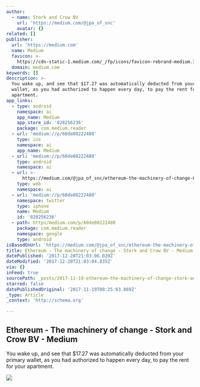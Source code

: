 ```yaml
---
author:
  - name: Stork and Crow BV
    url: 'https://medium.com/@jpa_of_snc'
    avatar: {}
related: []
publisher:
  url: 'https://medium.com'
  name: Medium
  favicon: >-
    https://cdn-static-1.medium.com/_/fp/icons/favicon-rebrand-medium.3Y6xpZ-0FSdWDnPM3hSBIA.ico
  domain: medium.com
keywords: []
description: >-
  You wake up, and see that $17.27 was automatically deducted from your primary
  wallet, as you had authorized to happen every day, to pay the rent for your
  apartment.
app_links:
  - type: android
    namespace: ai
    app_name: Medium
    app_store_id: '828256236'
    package: com.medium.reader
  - url: 'medium://p/60de08222480'
    type: ios
    namespace: ai
    app_name: Medium
  - url: 'medium://p/60de08222480'
    type: android
    namespace: ai
  - url: >-
      https://medium.com/@jpa_of_snc/ethereum-the-machinery-of-change-60de08222480
    type: web
    namespace: ai
  - url: 'medium://p/60de08222480'
    namespace: twitter
    type: iphone
    name: Medium
    id: '828256236'
  - path: https/medium.com/p/60de08222480
    package: com.medium.reader
    namespace: google
    type: android
isBasedOnUrl: 'https://medium.com/@jpa_of_snc/ethereum-the-machinery-of-change-60de08222480'
title: Ethereum - The machinery of change - Stork and Crow BV - Medium
datePublished: '2017-12-28T21:03:06.020Z'
dateModified: '2017-12-28T21:03:04.835Z'
via: {}
inFeed: true
sourcePath: _posts/2017-11-19-ethereum-the-machinery-of-change-stork-and-crow-bv-med.md
starred: false
datePublishedOriginal: '2017-11-19T00:25:03.869Z'
_type: Article
_context: 'http://schema.org'

---
```

<article style=""><h1>Ethereum - The machinery of change - Stork and Crow BV - Medium</h1><p>You wake up, and see that $17.27 was automatically deducted from your primary wallet, as you had authorized to happen every day, to pay the rent for your apartment.</p><img src="https://cdn-images-1.medium.com/max/2000/0*0GIMZbPL3szzmKRm.jpg" /></article>